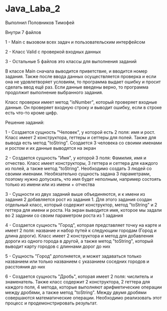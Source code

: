 # Java_Laba_2

Выполнил Половников Тимофей

Внутри 7 файлов

1 - Main с вызовом всех задач и пользовательским интерфейсом

2 - Класс Valid с проверкой входных данных

3 - Остальные 5 файлов это классы для выполнения заданий

В классе Main сначала выводится приветствие, и вводится номер задания. Также после ввода данных осуществляется проверка и если она не удовлетворяет условиям, то программа выдает ошибку и просит сделать ввод ещё раз. Если данные введены верно, то программа продолжит выполнение выбранного задания.

Класс проверки имеет метод "isNumber", который проверяет входные данные. Он проверяет входную строку и выводит ошибку, если в строке есть что-то кроме цифр.

Решение заданий:

1 - Создается сущность "Человек", у которой есть 2 поля: имя и рост. Класс имеет 2 конструктора, геттеры и сеттеры для полей. Также для вывода есть метод "toString". Создается 3 человека со своими именами и ростом и их данные выводятся на экран

2 - Создается сущность "Имя", у которой 3 поля: Фамилия, имя и отчество. Класс имеет конструкторы, 3 геттера и сеттера для каждого из полей, а также метод "toString". Необходимо создать 3 людей со своими именами. Необязательно сущность задана 3 параметрами, поэтому нужно допускать, что имя будет неполным, например состоять только из имени или из имени + отчества

3 - Сущности из двух заданий выше объединяются, и к имени из задания 2 добавляется рост из задания 1. Для этого задания создан отдельный класс, который содержит конструктор, метод "toString" и 2 геттера для имени и роста. На экран выводится имя, которое мы задали во 2 задании со своим параметром роста из 1 задания

4 - Создается сущность "Город", которая представляет точку на карте и имеет 2 поля: название и набор путей к следующим городам (Город и длина дороги). Класс имеет 2 конструктора и метод для добавления дороги из одного города в другой, а также метод "toString", который выводит карту городов с длиннами дорог до них

5 - Сущность "Город" дополняется, и может задаваться только названием или только названием с указанием соседних городов и расстояния до них

6 - Создается сущность "Дробь", которая имеет 2 поля: числитель и знаменатель. Также класс содержит 2 конструктора, 2 геттера для каждого поля, 4 метода, которые выполняют арифметические операции между дробями, а также метод "toString". Между двумя дробями совершаются математические операции. Необходимо реализовать этот процесс и продемонстрировать результат. 
